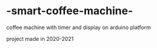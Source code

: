 # -smart-coffee-machine-
coffee machine with timer and display on arduino platform

project made in 2020-2021

